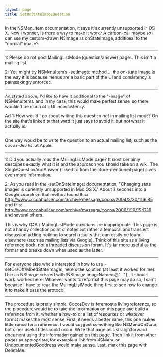 ```yaml
---
layout: page
title: SetOnStateImageQuestion
---
```


In the NSMenuItem documentation, it says it's currently unsupported in OS X. Now I wonder, is there a way to make it work? A carbon-call maybe so I can use my custom-drawn NSImage as onStateImage, additional to the "normal" image?

----

1: Please do not post MailingListMode (question/answer) pages. This isn't a mailing list.

2: You might try NSMenuItem's -setImage: method ... the on-state image is the way it is because menus are a basic part of the UI and consistency is painstakingly enforced.


----
As stated above, I'd like to have it additional to the "-image" of NSMenuItems. and in my case, this would make perfect sense, so there wouldn't be much of a UI inconsistency.

Ad 1: How would I go about writing this question _not_ in mailing list mode? On the site that's linked to that word it just says to avoid it, but not what it actually is.

----
One way would be to write the question to an actual mailing list, such as the cocoa-dev list at Apple.

----

1: Did you actually *read* the MailingListMode page? It most certainly describes exactly what it is and the approach you should take on a wiki. The SingleQuestionAndAnswer (linked to from the afore-mentioned page) gives even more information.

2: As you read in the     -setOnStateImage: documentation, "Changing state images is currently unsupported in Mac OS X."  About 3 seconds into a Google search on that method found this: http://www.cocoabuilder.com/archive/message/cocoa/2004/8/30/116085 and this: http://www.cocoabuilder.com/archive/message/cocoa/2006/1/19/154789 and several others. 

This is why Q&A / MailingListMode questions are inappropriate. This page is not a handy collection point of notes but rather a temporal and transient discussion adding nothing to search results that can easily be found elsewhere (such as mailing lists via Google). Think of this site as a living reference book, not a threaded discussion forum. It's far more useful as the former and breaks down when used as the latter.

----
For everyone else who's interested in how to use -setOn/Off/MixedStateImage:, here's the solution (at least it worked for me):
Use an NSImage created with [NSImage imageNamed:@"..."];, it should work. worked here.
Whoever wants to reformat this page may do so, I can't because I have to read the MailingListMode thing first to see how to change it to make it pass the protocol.

----
The procedure is pretty simple. CocoaDev is foremost a living reference, so the procedure would be to take the information on this page and build a reference from it, whether a how-to or a list of resources or whatever format makes the most sense. First, it needs a better name, this one makes little sense for a reference. I would suggest something like NSMenuOnState, but other useful titles could occur. Write that page as a straightforward document using the information gained on this page. Then link it from other pages as appropriate, for example a link from NSMenu or UndocumentedGoodness would make sense. Last, mark this page with DeleteMe.

